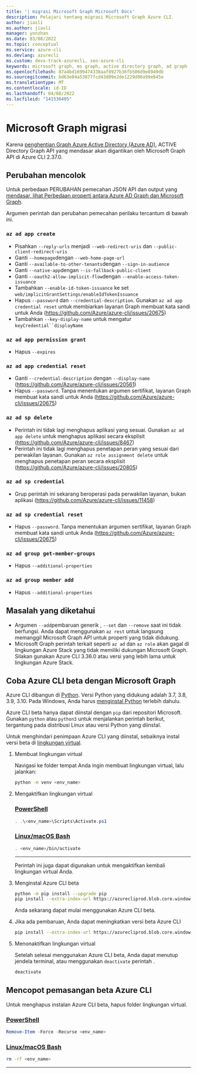 ```yaml
---
title: '| migrasi Microsoft Graph Microsoft Docs'
description: Pelajari tentang migrasi Microsoft Graph Azure CLI.
author: jiasli
ms.author: jiasli
manager: yonzhan
ms.date: 03/08/2022
ms.topic: conceptual
ms.service: azure-cli
ms.devlang: azurecli
ms.custom: devx-track-azurecli, seo-azure-cli
keywords: microsoft graph, ms graph, active directory graph, ad graph
ms.openlocfilehash: 87a4bd1699474338aaf8927b36fb506d9e8949db
ms.sourcegitcommit: bd63e04a53877fcd43d09e2de1229d90a99e645e
ms.translationtype: MT
ms.contentlocale: id-ID
ms.lasthandoff: 04/08/2022
ms.locfileid: "141536405"
---
```

# <a name="microsoft-graph-migration"></a>Microsoft Graph migrasi

Karena [penghentian Graph Azure Active Directory (Azure AD),](/graph/migrate-azure-ad-graph-overview) ACTIVE Directory Graph API yang mendasar akan digantikan oleh Microsoft Graph API di Azure CLI 2.37.0.

## <a name="breaking-changes"></a>Perubahan mencolok

Untuk perbedaan PERUBAHAN pemecahan JSON API dan output yang [mendasar, lihat Perbedaan properti antara Azure AD Graph dan Microsoft Graph](/graph/migrate-azure-ad-graph-property-differences).

Argumen perintah dan perubahan pemecahan perilaku tercantum di bawah ini.

### `az ad app create`

- Pisahkan `--reply-urls` menjadi `--web-redirect-uris` dan `--public-client-redirect-uris`
- Ganti `--homepage`dengan `--web-home-page-url`
- Ganti `--available-to-other-tenants`dengan `--sign-in-audience`
- Ganti `--native-app`dengan `--is-fallback-public-client`
- Ganti `--oauth2-allow-implicit-flow`dengan `--enable-access-token-issuance`
- Tambahkan `--enable-id-token-issuance` ke set `web/implicitGrantSettings/enableIdTokenIssuance`
- Hapus `--password` dan `--credential-description`. Gunakan `az ad app credential reset` untuk membiarkan layanan Graph membuat kata sandi untuk Anda (https://github.com/Azure/azure-cli/issues/20675)
- Tambahkan `--key-display-name` untuk mengatur `keyCredential``displayName`

### `az ad app permission grant`

- Hapus `--expires`

### `az ad app credential reset`

- Ganti `--credential-description` dengan `--display-name` (https://github.com/Azure/azure-cli/issues/20561)
- Hapus `--password`. Tanpa menentukan argumen sertifikat, layanan Graph membuat kata sandi untuk Anda (https://github.com/Azure/azure-cli/issues/20675)

### `az ad sp delete`

- Perintah ini tidak lagi menghapus aplikasi yang sesuai. Gunakan `az ad app delete` untuk menghapus aplikasi secara eksplisit (https://github.com/Azure/azure-cli/issues/8467)
- Perintah ini tidak lagi menghapus penetapan peran yang sesuai dari perwakilan layanan. Gunakan `az role assignment delete` untuk menghapus penetapan peran secara eksplisit (https://github.com/Azure/azure-cli/issues/20805)

### `az ad sp credential`

- Grup perintah ini sekarang beroperasi pada perwakilan layanan, bukan aplikasi (https://github.com/Azure/azure-cli/issues/11458)

### `az ad sp credential reset`

- Hapus `--password`. Tanpa menentukan argumen sertifikat, layanan Graph membuat kata sandi untuk Anda (https://github.com/Azure/azure-cli/issues/20675)

### `az ad group get-member-groups`

- Hapus `--additional-properties`

### `az ad group member add`

- Hapus `--additional-properties`

## <a name="known-issues"></a>Masalah yang diketahui

- Argumen `--add`pembaruan generik , `--set` dan `--remove` saat ini tidak berfungsi. Anda dapat menggunakan `az rest` untuk langsung memanggil Microsoft Graph API untuk properti yang tidak didukung.
- Microsoft Graph perintah terkait seperti `az ad` dan `az role` akan gagal di lingkungan Azure Stack yang tidak memiliki dukungan Microsoft Graph. Silakan gunakan Azure CLI 3.36.0 atau versi yang lebih lama untuk lingkungan Azure Stack.

## <a name="try-azure-cli-beta-with-microsoft-graph"></a>Coba Azure CLI beta dengan Microsoft Graph

Azure CLI dibangun di [Python](https://www.python.org/). Versi Python yang didukung adalah 3.7, 3.8, 3.9, 3.10. Pada Windows, Anda harus [menginstal Python](https://www.python.org/downloads/windows/) terlebih dahulu.

Azure CLI beta hanya dapat diinstal dengan `pip` dari repositori Microsoft. Gunakan `python` atau `python3` untuk menjalankan perintah berikut, tergantung pada distribusi Linux atau versi Python yang diinstal.

Untuk menghindari penimpaan Azure CLI yang diinstal, sebaiknya instal versi beta di [lingkungan virtual](https://docs.python.org/3/tutorial/venv.html).

1. Membuat lingkungan virtual

   Navigasi ke folder tempat Anda ingin membuat lingkungan virtual, lalu jalankan:

   ```bash
   python -m venv <env_name>
   ```

2. Mengaktifkan lingkungan virtual

   ### <a name="powershell"></a>[PowerShell](#tab/powershell)

   ```powershell
   . .\<env_name>\Scripts\Activate.ps1
   ```

   ### <a name="linuxmacos-bash"></a>[Linux/macOS Bash](#tab/bash)

   ```bash
   . <env_name>/bin/activate
   ```
   ---
   Perintah ini juga dapat digunakan untuk mengaktifkan kembali lingkungan virtual Anda.

3. Menginstal Azure CLI beta

   ```bash
   python -m pip install --upgrade pip
   pip install --extra-index-url https://azurecliprod.blob.core.windows.net/beta/simple/ azure-cli
   ```
   Anda sekarang dapat mulai menggunakan Azure CLI beta.

4. Jika ada pembaruan, Anda dapat meningkatkan versi beta Azure CLI

   ```bash
   pip install --extra-index-url https://azurecliprod.blob.core.windows.net/beta/simple/ --upgrade azure-cli
   ```

5. Menonaktifkan lingkungan virtual

   Setelah selesai menggunakan Azure CLI beta, Anda dapat menutup jendela terminal, atau menggunakan `deactivate` perintah .

   ```bash
   deactivate
   ```

## <a name="uninstall-azure-cli-beta"></a>Mencopot pemasangan beta Azure CLI

Untuk menghapus instalan Azure CLI beta, hapus folder lingkungan virtual.

### <a name="powershell"></a>[PowerShell](#tab/powershell)

```powershell
Remove-Item -Force -Recurse <env_name>
```

### <a name="linuxmacos-bash"></a>[Linux/macOS Bash](#tab/bash)

```bash
rm -rf <env_name>
```

---

